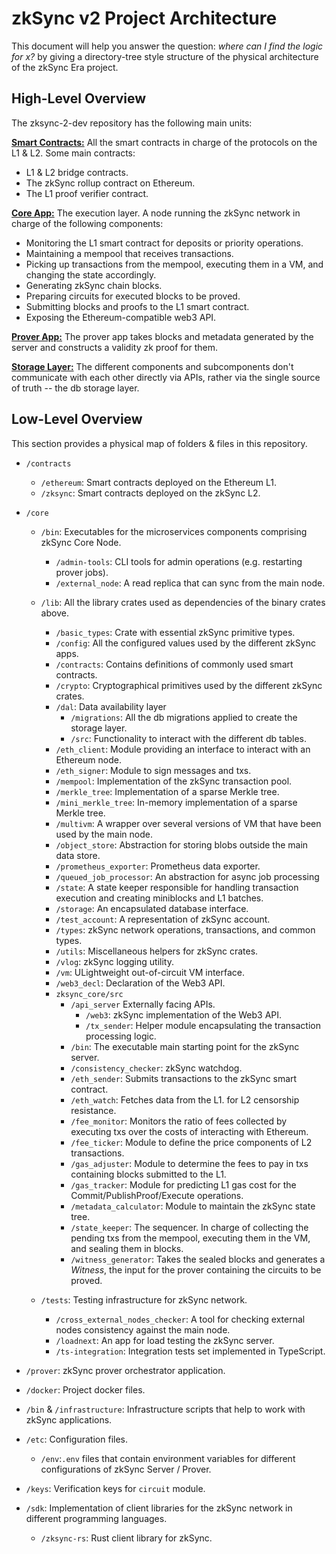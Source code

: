 # zkSync v2 Project Architecture

This document will help you answer the question: _where can I find the logic for x?_ by giving a directory-tree style
structure of the physical architecture of the zkSync Era project.

## High-Level Overview

The zksync-2-dev repository has the following main units:

<ins>**Smart Contracts:**</ins> All the smart contracts in charge of the protocols on the L1 & L2. Some main contracts:

- L1 & L2 bridge contracts.
- The zkSync rollup contract on Ethereum.
- The L1 proof verifier contract.

**<ins>Core App:**</ins> The execution layer. A node running the zkSync network in charge of the following components:

- Monitoring the L1 smart contract for deposits or priority operations.
- Maintaining a mempool that receives transactions.
- Picking up transactions from the mempool, executing them in a VM, and changing the state accordingly.
- Generating zkSync chain blocks.
- Preparing circuits for executed blocks to be proved.
- Submitting blocks and proofs to the L1 smart contract.
- Exposing the Ethereum-compatible web3 API.

**<ins>Prover App:**</ins> The prover app takes blocks and metadata generated by the server and constructs a validity zk
proof for them.

**<ins>Storage Layer:**</ins> The different components and subcomponents don't communicate with each other directly via
APIs, rather via the single source of truth -- the db storage layer.

## Low-Level Overview

This section provides a physical map of folders & files in this repository.

- `/contracts`

  - `/ethereum`: Smart contracts deployed on the Ethereum L1.
  - `/zksync`: Smart contracts deployed on the zkSync L2.

- `/core`

  - `/bin`: Executables for the microservices components comprising zkSync Core Node.

    - `/admin-tools`: CLI tools for admin operations (e.g. restarting prover jobs).
    - `/external_node`: A read replica that can sync from the main node.

  - `/lib`: All the library crates used as dependencies of the binary crates above.

    - `/basic_types`: Crate with essential zkSync primitive types.
    - `/config`: All the configured values used by the different zkSync apps.
    - `/contracts`: Contains definitions of commonly used smart contracts.
    - `/crypto`: Cryptographical primitives used by the different zkSync crates.
    - `/dal`: Data availability layer
      - `/migrations`: All the db migrations applied to create the storage layer.
      - `/src`: Functionality to interact with the different db tables.
    - `/eth_client`: Module providing an interface to interact with an Ethereum node.
    - `/eth_signer`: Module to sign messages and txs.
    - `/mempool`: Implementation of the zkSync transaction pool.
    - `/merkle_tree`: Implementation of a sparse Merkle tree.
    - `/mini_merkle_tree`: In-memory implementation of a sparse Merkle tree.
    - `/multivm`: A wrapper over several versions of VM that have been used by the main node.
    - `/object_store`: Abstraction for storing blobs outside the main data store.
    - `/prometheus_exporter`: Prometheus data exporter.
    - `/queued_job_processor`: An abstraction for async job processing
    - `/state`: A state keeper responsible for handling transaction execution and creating miniblocks and L1 batches.
    - `/storage`: An encapsulated database interface.
    - `/test_account`: A representation of zkSync account.
    - `/types`: zkSync network operations, transactions, and common types.
    - `/utils`: Miscellaneous helpers for zkSync crates.
    - `/vlog`: zkSync logging utility.
    - `/vm`: ULightweight out-of-circuit VM interface.
    - `/web3_decl`: Declaration of the Web3 API.
    - `zksync_core/src`
      - `/api_server` Externally facing APIs.
        - `/web3`: zkSync implementation of the Web3 API.
        - `/tx_sender`: Helper module encapsulating the transaction processing logic.
      - `/bin`: The executable main starting point for the zkSync server.
      - `/consistency_checker`: zkSync watchdog.
      - `/eth_sender`: Submits transactions to the zkSync smart contract.
      - `/eth_watch`: Fetches data from the L1. for L2 censorship resistance.
      - `/fee_monitor`: Monitors the ratio of fees collected by executing txs over the costs of interacting with
        Ethereum.
      - `/fee_ticker`: Module to define the price components of L2 transactions.
      - `/gas_adjuster`: Module to determine the fees to pay in txs containing blocks submitted to the L1.
      - `/gas_tracker`: Module for predicting L1 gas cost for the Commit/PublishProof/Execute operations.
      - `/metadata_calculator`: Module to maintain the zkSync state tree.
      - `/state_keeper`: The sequencer. In charge of collecting the pending txs from the mempool, executing them in the
        VM, and sealing them in blocks.
      - `/witness_generator`: Takes the sealed blocks and generates a _Witness_, the input for the prover containing the
        circuits to be proved.

  - `/tests`: Testing infrastructure for zkSync network.
    - `/cross_external_nodes_checker`: A tool for checking external nodes consistency against the main node.
    - `/loadnext`: An app for load testing the zkSync server.
    - `/ts-integration`: Integration tests set implemented in TypeScript.

- `/prover`: zkSync prover orchestrator application.

- `/docker`: Project docker files.

- `/bin` & `/infrastructure`: Infrastructure scripts that help to work with zkSync applications.

- `/etc`: Configuration files.

  - `/env`:`.env` files that contain environment variables for different configurations of zkSync Server / Prover.

- `/keys`: Verification keys for `circuit` module.

- `/sdk`: Implementation of client libraries for the zkSync network in different programming languages.
  - `/zksync-rs`: Rust client library for zkSync.
